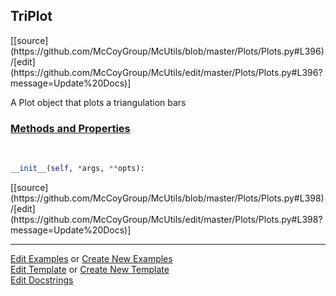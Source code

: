 ## <a id="McUtils.Plots.Plots.TriPlot">TriPlot</a> 
<div class="docs-source-link" markdown="1">
[[source](https://github.com/McCoyGroup/McUtils/blob/master/Plots/Plots.py#L396)/[edit](https://github.com/McCoyGroup/McUtils/edit/master/Plots/Plots.py#L396?message=Update%20Docs)]
</div>

A Plot object that plots a triangulation bars

<div class="collapsible-section">
 <div class="collapsible-section collapsible-section-header" markdown="1">
 
### <a class="collapse-link" data-toggle="collapse" href="#methods">Methods and Properties</a> <a class="float-right" data-toggle="collapse" href="#methods"><i class="fa fa-chevron-down"></i></a>

 </div>
 <div class="collapsible-section collapsible-section-body collapse" id="methods" markdown="1">

<a id="McUtils.Plots.Plots.TriPlot.__init__" class="docs-object-method">&nbsp;</a> 
```python
__init__(self, *args, **opts): 
```
<div class="docs-source-link" markdown="1">
[[source](https://github.com/McCoyGroup/McUtils/blob/master/Plots/Plots.py#L398)/[edit](https://github.com/McCoyGroup/McUtils/edit/master/Plots/Plots.py#L398?message=Update%20Docs)]
</div>

 </div>
</div>




___

[Edit Examples](https://github.com/McCoyGroup/McUtils/edit/gh-pages/ci/examples/McUtils/Plots/Plots/TriPlot.md) or 
[Create New Examples](https://github.com/McCoyGroup/McUtils/new/gh-pages/?filename=ci/examples/McUtils/Plots/Plots/TriPlot.md) <br/>
[Edit Template](https://github.com/McCoyGroup/McUtils/edit/gh-pages/ci/docs/McUtils/Plots/Plots/TriPlot.md) or 
[Create New Template](https://github.com/McCoyGroup/McUtils/new/gh-pages/?filename=ci/docs/templates/McUtils/Plots/Plots/TriPlot.md) <br/>
[Edit Docstrings](https://github.com/McCoyGroup/McUtils/edit/master/Plots/Plots.py#L396?message=Update%20Docs)